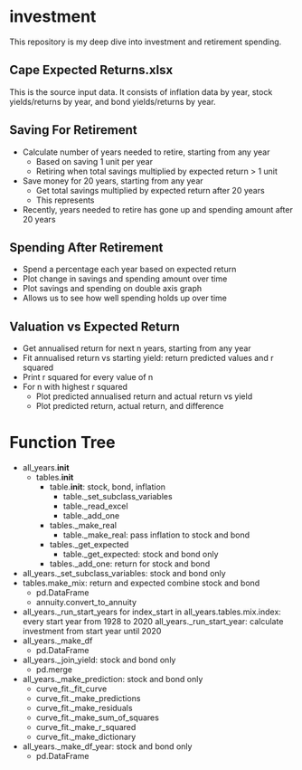 # investment

This repository is my deep dive into investment and retirement spending. 

## Cape Expected Returns.xlsx
This is the source input data. It consists of inflation data by year, stock yields/returns by year, and bond yields/returns by year. 

## Saving For Retirement
- Calculate number of years needed to retire, starting from any year
    - Based on saving 1 unit per year
    - Retiring when total savings multiplied by expected return > 1 unit
- Save money for 20 years, starting from any year
    - Get total savings multiplied by expected return after 20 years
    - This represents 
- Recently, years needed to retire has gone up and spending amount after 20 years 

## Spending After Retirement
- Spend a percentage each year based on expected return
- Plot change in savings and spending amount over time
- Plot savings and spending on double axis graph
- Allows us to see how well spending holds up over time

## Valuation vs Expected Return
- Get annualised return for next n years, starting from any year
- Fit annualised return vs starting yield: return predicted values and r squared
- Print r squared for every value of n
- For n with highest r squared
    - Plot predicted annualised return and actual return vs yield
    - Plot predicted return, actual return, and difference 

# Function Tree
- all_years.__init__
    - tables.__init__
        - table.__init__: stock, bond, inflation
            - table._set_subclass_variables
            - table._read_excel
            - table._add_one
        - tables._make_real
            - table._make_real: pass inflation to stock and bond
        - tables._get_expected
            - table._get_expected: stock and bond only
        - tables._add_one: return for stock and bond
- all_years._set_subclass_variables: stock and bond only
- tables.make_mix: return and expected combine stock and bond
    - pd.DataFrame
    - annuity.convert_to_annuity
- all_years._run_start_years
    for index_start in all_years.tables.mix.index: every start year from 1928 to 2020
        all_years._run_start_year: calculate investment from start year until 2020
- all_years._make_df
    - pd.DataFrame
- all_years._join_yield: stock and bond only
    - pd.merge
- all_years._make_prediction: stock and bond only
    - curve_fit._fit_curve
    - curve_fit._make_predictions
    - curve_fit._make_residuals
    - curve_fit._make_sum_of_squares
    - curve_fit._make_r_squared
    - curve_fit._make_dictionary
- all_years._make_df_year: stock and bond only
    - pd.DataFrame